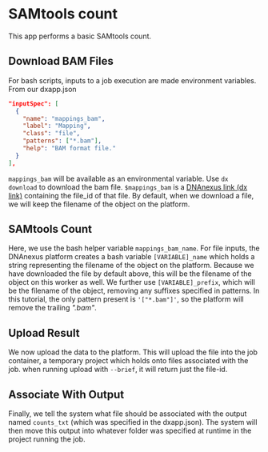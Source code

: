 # SAMtools count

This app performs a basic SAMtools count.

## Download BAM Files
For bash scripts, inputs to a job execution are made environment variables. From our dxapp.json
```json
"inputSpec": [
  {
    "name": "mappings_bam",
    "label": "Mapping",
    "class": "file",
    "patterns": ["*.bam"],
    "help": "BAM format file."
  }
],
```
`mappings_bam` will be available as an environmental variable. Use `dx download` to download the bam file. `$mappings_bam` is a [DNAnexus link (dx link)](https://wiki.dnanexus.com/FAQ#What-are-DNAnexus-links,-and-how-are-they-different-from-using-the-data-object-IDs%3F)
containing the file_id of that file. By default, when we download a file,
we will keep the filename of the object on the platform.
<!--SECTION: Download bam files -->

## SAMtools Count
Here, we use the bash helper variable `mappings_bam_name`. For file inputs,
the DNAnexus platform creates a bash variable `[VARIABLE]_name` which holds a string representing
the filename of the object on the platform. Because we have downloaded the
file by default above, this will be the filename of the object on this
worker as well. We further use `[VARIABLE]_prefix`, which will be the filename
of the object, removing any suffixes specified in patterns. In this tutorial,
the only pattern present is `'["*.bam"]'`, so the platform will remove the trailing *".bam"*.
<!--SECTION: Run samtools view -->

## Upload Result
We now upload the data to the platform. This will upload the file into the
job container, a temporary project which holds onto files associated
with the job. when running upload with `--brief`, it will return just the
file-id.  
<!--SECTION: Upload result -->

## Associate With Output
Finally, we tell the system what file should be associated with the output
named `counts_txt` (which was specified in the dxapp.json). The system will then
move this output into whatever folder was specified at runtime in the project
running the job.  
<!--SECTION: Associate with output -->
<!-- INCLUDE: ## Applet Script -->
<!-- FUNCTION: FULL SCRIPT -->